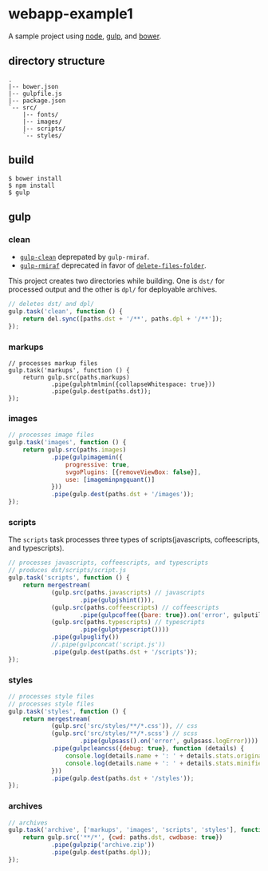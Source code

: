 # webapp-example1

A sample project using [node](https://www.npmjs.com/), [gulp](http://gulpjs.com/), and [bower](http://bower.io/).

## directory structure
```
.
|-- bower.json
|-- gulpfile.js
|-- package.json
`-- src/
    |-- fonts/
    |-- images/
    |-- scripts/
    `-- styles/
```

## build
```
$ bower install
$ npm install
$ gulp
```
## gulp
### clean
* [`gulp-clean`](https://www.npmjs.com/package/gulp-clean) deprepated by `gulp-rmiraf`.
* [`gulp-rmiraf`](https://www.npmjs.com/package/gulp-rimraf) deprecated in favor of [`delete-files-folder`](https://github.com/gulpjs/gulp/blob/master/docs/recipes/delete-files-folder.md).

This project creates two directories while building. One is `dst/` for processed output and the other is `dpl/` for deployable archives.
```javascript
// deletes dst/ and dpl/
gulp.task('clean', function () {
    return del.sync([paths.dst + '/**', paths.dpl + '/**']);
});
```
### markups
```
// processes markup files
gulp.task('markups', function () {
    return gulp.src(paths.markups)
            .pipe(gulphtmlmin({collapseWhitespace: true}))
            .pipe(gulp.dest(paths.dst));
});
```
### images
```javascript
// processes image files
gulp.task('images', function () {
    return gulp.src(paths.images)
            .pipe(gulpimagemin({
                progressive: true,
                svgoPlugins: [{removeViewBox: false}],
                use: [imageminpngquant()]
            }))
            .pipe(gulp.dest(paths.dst + '/images'));
});
```
### scripts
The `scripts` task processes three types of scripts(javascripts, coffeescripts, and typescripts).
```javascript
// processes javascripts, coffeescripts, and typescripts
// produces dst/scripts/script.js
gulp.task('scripts', function () {
    return mergestream(
            (gulp.src(paths.javascripts) // javascripts
                    .pipe(gulpjshint())),
            (gulp.src(paths.coffeescripts) // coffeescripts
                    .pipe(gulpcoffee({bare: true}).on('error', gulputil.log))),
            (gulp.src(paths.typescripts) // typescripts
                    .pipe(gulptypescript())))
            .pipe(gulpuglify())
            //.pipe(gulpconcat('script.js'))
            .pipe(gulp.dest(paths.dst + '/scripts'));
});
```
### styles
```javascript
// processes style files
// processes style files
gulp.task('styles', function () {
    return mergestream(
            (gulp.src('src/styles/**/*.css')), // css
            (gulp.src('src/styles/**/*.scss') // scss
                    .pipe(gulpsass().on('error', gulpsass.logError))))
            .pipe(gulpcleancss({debug: true}, function (details) {
                console.log(details.name + ': ' + details.stats.originalSize);
                console.log(details.name + ': ' + details.stats.minifiedSize);
            }))
            .pipe(gulp.dest(paths.dst + '/styles'));
});
```
### archives
```javascript
// archives
gulp.task('archive', ['markups', 'images', 'scripts', 'styles'], function () {
    return gulp.src('**/*', {cwd: paths.dst, cwdbase: true})
            .pipe(gulpzip('archive.zip'))
            .pipe(gulp.dest(paths.dpl));
});
```
